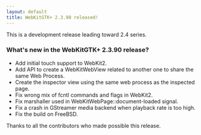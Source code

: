 ```yaml
---
layout: default
title: WebKitGTK+ 2.3.90 released!
---
```


This is a development release leading toward 2.4 series.

### What's new in the WebKitGTK+ 2.3.90 release?

 - Add initial touch support to WebKit2.
 - Add API to create a WebKitWebView related to another one to share
   the same Web Process.
 - Create the inspector view using the same web process as the
   inspected page.
 - Fix wrong mix of fcntl commands and flags in WebKit2.
 - Fix marshaller used in WebKitWebPage::document-loaded signal.
 - Fix a crash in GStreamer media backend when playback rate is too high.
 - Fix the build on FreeBSD.

Thanks to all the contributors who made possible this release.
